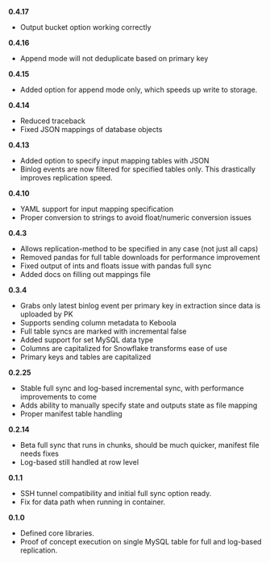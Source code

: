 **0.4.17**
- Output bucket option working correctly

**0.4.16**
- Append mode will not deduplicate based on primary key

**0.4.15**
- Added option for append mode only, which speeds up write to storage.

**0.4.14**
- Reduced traceback
- Fixed JSON mappings of database objects

**0.4.13**
- Added option to specify input mapping tables with JSON
- Binlog events are now filtered for specified tables only. This drastically improves replication speed.

**0.4.10**

- YAML support for input mapping specification
- Proper conversion to strings to avoid float/numeric conversion issues

**0.4.3**

- Allows replication-method to be specified in any case (not just all caps)
- Removed pandas for full table downloads for performance improvement
- Fixed output of ints and floats issue with pandas full sync
- Added docs on filling out mappings file

**0.3.4**

- Grabs only latest binlog event per primary key in extraction since data is uploaded by PK
- Supports sending column metadata to Keboola
- Full table syncs are marked with incremental false
- Added support for set MySQL data type
- Columns are capitalized for Snowflake transforms ease of use
- Primary keys and tables are capitalized

**0.2.25**

- Stable full sync and log-based incremental sync, with performance improvements to come
- Adds ability to manually specify state and outputs state as file mapping
- Proper manifest table handling

**0.2.14**

- Beta full sync that runs in chunks, should be much quicker, manifest file needs fixes
- Log-based still handled at row level

**0.1.1**

- SSH tunnel compatibility and initial full sync option ready.
- Fix for data path when running in container.

**0.1.0**

- Defined core libraries.
- Proof of concept execution on single MySQL table for full and log-based replication.